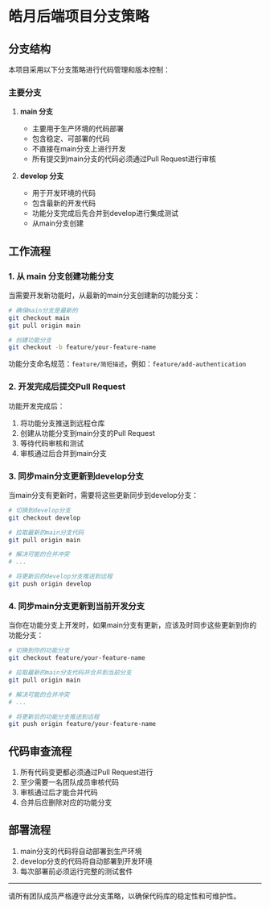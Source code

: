 # 皓月后端项目分支策略

## 分支结构

本项目采用以下分支策略进行代码管理和版本控制：

### 主要分支

1. **main 分支**
   - 主要用于生产环境的代码部署
   - 包含稳定、可部署的代码
   - 不直接在main分支上进行开发
   - 所有提交到main分支的代码必须通过Pull Request进行审核

2. **develop 分支**
   - 用于开发环境的代码
   - 包含最新的开发代码
   - 功能分支完成后先合并到develop进行集成测试
   - 从main分支创建

## 工作流程

### 1. 从 main 分支创建功能分支

当需要开发新功能时，从最新的main分支创建新的功能分支：

```bash
# 确保main分支是最新的
git checkout main
git pull origin main

# 创建功能分支
git checkout -b feature/your-feature-name
```

功能分支命名规范：`feature/简短描述`，例如：`feature/add-authentication`

### 2. 开发完成后提交Pull Request

功能开发完成后：

1. 将功能分支推送到远程仓库
2. 创建从功能分支到main分支的Pull Request
3. 等待代码审核和测试
4. 审核通过后合并到main分支

### 3. 同步main分支更新到develop分支

当main分支有更新时，需要将这些更新同步到develop分支：

```bash
# 切换到develop分支
git checkout develop

# 拉取最新的main分支代码
git pull origin main

# 解决可能的合并冲突
# ...

# 将更新后的develop分支推送到远程
git push origin develop
```

### 4. 同步main分支更新到当前开发分支

当你在功能分支上开发时，如果main分支有更新，应该及时同步这些更新到你的功能分支：

```bash
# 切换到你的功能分支
git checkout feature/your-feature-name

# 拉取最新的main分支代码并合并到当前分支
git pull origin main

# 解决可能的合并冲突
# ...

# 将更新后的功能分支推送到远程
git push origin feature/your-feature-name
```

## 代码审查流程

1. 所有代码变更都必须通过Pull Request进行
2. 至少需要一名团队成员审核代码
3. 审核通过后才能合并代码
4. 合并后应删除对应的功能分支

## 部署流程

1. main分支的代码将自动部署到生产环境
2. develop分支的代码将自动部署到开发环境
3. 每次部署前必须运行完整的测试套件

---

请所有团队成员严格遵守此分支策略，以确保代码库的稳定性和可维护性。